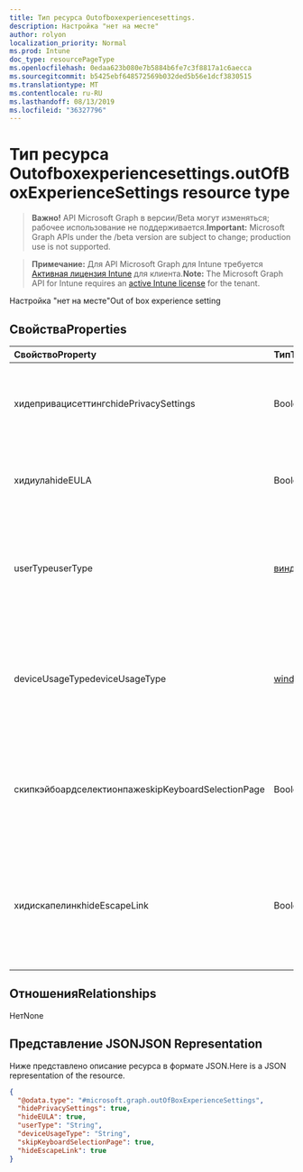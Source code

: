```yaml
---
title: Тип ресурса Outofboxexperiencesettings.
description: Настройка "нет на месте"
author: rolyon
localization_priority: Normal
ms.prod: Intune
doc_type: resourcePageType
ms.openlocfilehash: 0edaa623b080e7b5884b6fe7c3f8817a1c6aecca
ms.sourcegitcommit: b5425ebf648572569b032ded5b56e1dcf3830515
ms.translationtype: MT
ms.contentlocale: ru-RU
ms.lasthandoff: 08/13/2019
ms.locfileid: "36327796"
---
```

# <a name="outofboxexperiencesettings-resource-type"></a><span data-ttu-id="c6361-103">Тип ресурса Outofboxexperiencesettings.</span><span class="sxs-lookup"><span data-stu-id="c6361-103">outOfBoxExperienceSettings resource type</span></span>

> <span data-ttu-id="c6361-104">**Важно!** API Microsoft Graph в версии/Beta могут изменяться; рабочее использование не поддерживается.</span><span class="sxs-lookup"><span data-stu-id="c6361-104">**Important:** Microsoft Graph APIs under the /beta version are subject to change; production use is not supported.</span></span>

> <span data-ttu-id="c6361-105">**Примечание:** Для API Microsoft Graph для Intune требуется [Активная лицензия Intune](https://go.microsoft.com/fwlink/?linkid=839381) для клиента.</span><span class="sxs-lookup"><span data-stu-id="c6361-105">**Note:** The Microsoft Graph API for Intune requires an [active Intune license](https://go.microsoft.com/fwlink/?linkid=839381) for the tenant.</span></span>

<span data-ttu-id="c6361-106">Настройка "нет на месте"</span><span class="sxs-lookup"><span data-stu-id="c6361-106">Out of box experience setting</span></span>

## <a name="properties"></a><span data-ttu-id="c6361-107">Свойства</span><span class="sxs-lookup"><span data-stu-id="c6361-107">Properties</span></span>
|<span data-ttu-id="c6361-108">Свойство</span><span class="sxs-lookup"><span data-stu-id="c6361-108">Property</span></span>|<span data-ttu-id="c6361-109">Тип</span><span class="sxs-lookup"><span data-stu-id="c6361-109">Type</span></span>|<span data-ttu-id="c6361-110">Описание</span><span class="sxs-lookup"><span data-stu-id="c6361-110">Description</span></span>|
|:---|:---|:---|
|<span data-ttu-id="c6361-111">хидепривацисеттингс</span><span class="sxs-lookup"><span data-stu-id="c6361-111">hidePrivacySettings</span></span>|<span data-ttu-id="c6361-112">Boolean</span><span class="sxs-lookup"><span data-stu-id="c6361-112">Boolean</span></span>|<span data-ttu-id="c6361-113">Отображение или скрытие параметров конфиденциальности для пользователя</span><span class="sxs-lookup"><span data-stu-id="c6361-113">Show or hide privacy settings to user</span></span>|
|<span data-ttu-id="c6361-114">хидиула</span><span class="sxs-lookup"><span data-stu-id="c6361-114">hideEULA</span></span>|<span data-ttu-id="c6361-115">Boolean</span><span class="sxs-lookup"><span data-stu-id="c6361-115">Boolean</span></span>|<span data-ttu-id="c6361-116">Отображение или скрытие лицензионного соглашения для пользователя</span><span class="sxs-lookup"><span data-stu-id="c6361-116">Show or hide EULA to user</span></span>|
|<span data-ttu-id="c6361-117">userType</span><span class="sxs-lookup"><span data-stu-id="c6361-117">userType</span></span>|[<span data-ttu-id="c6361-118">виндовсусертипе</span><span class="sxs-lookup"><span data-stu-id="c6361-118">windowsUserType</span></span>](../resources/intune-enrollment-windowsusertype.md)|<span data-ttu-id="c6361-119">Тип пользователя.</span><span class="sxs-lookup"><span data-stu-id="c6361-119">Type of user.</span></span> <span data-ttu-id="c6361-120">Возможные значения: `administrator`, `standard`.</span><span class="sxs-lookup"><span data-stu-id="c6361-120">Possible values are: `administrator`, `standard`.</span></span>|
|<span data-ttu-id="c6361-121">deviceUsageType</span><span class="sxs-lookup"><span data-stu-id="c6361-121">deviceUsageType</span></span>|<span data-ttu-id="c6361-122">[windowsDeviceUsageType](../resources/intune-enrollment-windowsdeviceusagetype.md).</span><span class="sxs-lookup"><span data-stu-id="c6361-122">[windowsDeviceUsageType](../resources/intune-enrollment-windowsdeviceusagetype.md)</span></span>|<span data-ttu-id="c6361-123">Тип проверки подлинности присоединения AAD.</span><span class="sxs-lookup"><span data-stu-id="c6361-123">AAD join authentication type.</span></span> <span data-ttu-id="c6361-124">Возможные значения: `singleUser`, `shared`.</span><span class="sxs-lookup"><span data-stu-id="c6361-124">Possible values are: `singleUser`, `shared`.</span></span>|
|<span data-ttu-id="c6361-125">скипкэйбоардселектионпаже</span><span class="sxs-lookup"><span data-stu-id="c6361-125">skipKeyboardSelectionPage</span></span>|<span data-ttu-id="c6361-126">Boolean</span><span class="sxs-lookup"><span data-stu-id="c6361-126">Boolean</span></span>|<span data-ttu-id="c6361-127">Если задано, пропускать страницу "Выбор клавиатуры", если задан язык и регион</span><span class="sxs-lookup"><span data-stu-id="c6361-127">If set, then skip the keyboard selection page if Language and Region are set</span></span>|
|<span data-ttu-id="c6361-128">хидискапелинк</span><span class="sxs-lookup"><span data-stu-id="c6361-128">hideEscapeLink</span></span>|<span data-ttu-id="c6361-129">Boolean</span><span class="sxs-lookup"><span data-stu-id="c6361-129">Boolean</span></span>|<span data-ttu-id="c6361-130">Если задано значение true, пользователь не сможет начать с другой учетной записи, при входе в компанию</span><span class="sxs-lookup"><span data-stu-id="c6361-130">If set to true, then the user can't start over with different account, on company sign-in</span></span>|

## <a name="relationships"></a><span data-ttu-id="c6361-131">Отношения</span><span class="sxs-lookup"><span data-stu-id="c6361-131">Relationships</span></span>
<span data-ttu-id="c6361-132">Нет</span><span class="sxs-lookup"><span data-stu-id="c6361-132">None</span></span>

## <a name="json-representation"></a><span data-ttu-id="c6361-133">Представление JSON</span><span class="sxs-lookup"><span data-stu-id="c6361-133">JSON Representation</span></span>
<span data-ttu-id="c6361-134">Ниже представлено описание ресурса в формате JSON.</span><span class="sxs-lookup"><span data-stu-id="c6361-134">Here is a JSON representation of the resource.</span></span>
<!-- {
  "blockType": "resource",
  "@odata.type": "microsoft.graph.outOfBoxExperienceSettings"
}
-->
``` json
{
  "@odata.type": "#microsoft.graph.outOfBoxExperienceSettings",
  "hidePrivacySettings": true,
  "hideEULA": true,
  "userType": "String",
  "deviceUsageType": "String",
  "skipKeyboardSelectionPage": true,
  "hideEscapeLink": true
}
```



